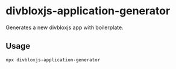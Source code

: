 # divbloxjs-application-generator

Generates a new divbloxjs app with boilerplate.

## Usage
`npx divbloxjs-application-generator`
